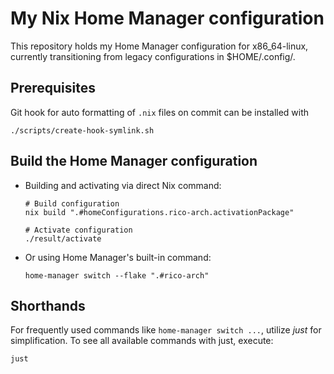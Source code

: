 # My Nix Home Manager configuration

This repository holds my Home Manager configuration for x86_64-linux, currently
transitioning from legacy configurations in $HOME/.config/.

## Prerequisites

Git hook for auto formatting of `.nix` files on commit can be installed with

```shell
./scripts/create-hook-symlink.sh
```

## Build the Home Manager configuration

- Building and activating via direct Nix command:

  ```shell
  # Build configuration
  nix build ".#homeConfigurations.rico-arch.activationPackage"

  # Activate configuration
  ./result/activate
  ```

- Or using Home Manager's built-in command:

  ```shell
  home-manager switch --flake ".#rico-arch"
  ```

## Shorthands

For frequently used commands like `home-manager switch ...`, utilize _just_ for
simplification. To see all available commands with just, execute:

```shell
just
```
